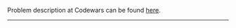 Problem description at Codewars can be found
[here](https://www.codewars.com/kata/57fae964d80daa229d000126/train/python).

-------------


